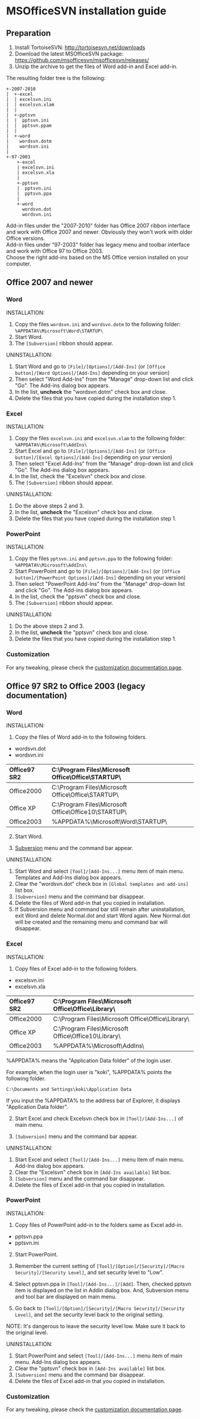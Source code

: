 # MSOfficeSVN installation guide

## Preparation

1. Install TortoiseSVN: http://tortoisesvn.net/downloads
2. Download the latest MSOfficeSVN package: https://github.com/msofficesvn/msofficesvn/releases/
3. Unzip the archive to get the files of Word add-in and Excel add-in.

The resulting folder tree is the following:
```
+-2007-2010
|  +-excel
|  | excelsvn.ini
|  | excelsvn.xlam
|  |
|  +-pptsvn
|  |  pptsvn.ini
|  |  pptsvn.ppam
|  |
|  +-word
|    wordsvn.dotm
|    wordsvn.ini
|
+-97-2003
    +-excel
    | excelsvn.ini
    | excelsvn.xla
    |
    +-pptsvn
    |  pptsvn.ini
    |  pptsvn.ppa
    |
    +-word
      wordsvn.dot
      wordsvn.ini
```

Add-in files under the "2007-2010" folder has Office 2007 ribbon interface and work with Office 2007 and newer. Obviously they won't work with older Office versions.\
Add-in files under "97-2003" folder has legacy menu and toolbar interface and work with Office 97 to Office 2003.\
Choose the right add-ins based on the MS Office version installed on your computer.


## Office 2007 and newer

### Word

INSTALLATION:

1. Copy the files `wordsvn.ini` and `wordsvn.dotm` to the following folder: `%APPDATA%\Microsoft\Word\STARTUP\`
2. Start Word.
3. The `[Subversion]` ribbon should appear.

UNINSTALLATION:

1. Start Word and go to `[File]/[Options]/[Add-Ins]` (or `[Office button]/[Word Options]/[Add-Ins]` depending on your version)
2. Then select "Word Add-Ins" from the "Manage" drop-down list and click "Go". The Add-ins dialog box appears.
3. In the list, **uncheck** the "wordsvn.dotm" check box and close.
4. Delete the files that you have copied during the installation step 1.


### Excel

INSTALLATION:

1. Copy the files `excelsvn.ini` and `excelsvn.xlam` to the following folder: `%APPDATA%\Microsoft\AddIns\`
2. Start Excel and go to `[File]/[Options]/[Add-Ins]` (or `[Office button]/[Excel Options]/[Add-Ins]` depending on your version)
3. Then select "Excel Add-Ins" from the "Manage" drop-down list and click "Go". The Add-ins dialog box appears.
4. In the list, check the "Excelsvn" check box and close.
5. The `[Subversion]` ribbon should appear.

UNINSTALLATION:

1. Do the above steps 2 and 3.
2. In the list, **uncheck** the "Excelsvn" check box and close.
3. Delete the files that you have copied during the installation step 1.


### PowerPoint

INSTALLATION:

1. Copy the files `pptsvn.ini` and `pptsvn.ppa` to the following folder: `%APPDATA%\Microsoft\AddIns\`
2. Start PowerPoint and go to `[File]/[Options]/[Add-Ins]` (or `[Office button]/[PowerPoint Options]/[Add-Ins]` depending on your version)
3. Then select "PowerPoint Add-Ins" from the "Manage" drop-down list and click "Go". The Add-ins dialog box appears.
4. In the list, check the "pptsvn" check box and close.
5. The `[Subversion]` ribbon should appear.

UNINSTALLATION:

1. Do the above steps 2 and 3.
2. In the list, **uncheck** the "pptsvn" check box and close.
3. Delete the files that you have copied during the installation step 1.


### Customization

For any tweaking, please check the [customization documentation page](https://github.com/msofficesvn/msofficesvn/Settings.md).


## Office 97 SR2 to Office 2003 (legacy documentation)

### Word

INSTALLATION:

1. Copy the files of Word add-in to the following folders.

  * wordsvn.dot
  * wordsvn.ini

| Office97 SR2 | C:\Program Files\Microsoft Office\Office\STARTUP\ |
|:-------------|:--------------------------------------------------|
| Office2000 | C:\Program Files\Microsoft Office\Office\STARTUP\ |
| Office XP | C:\Program Files\Microsoft Office\Office10\STARTUP\ |
| Office2003 | %APPDATA%\Microsoft\Word\STARTUP\ |

2. Start Word.

3. [Subversion](Subversion.md) menu and the command bar appear.

UNINSTALLATION:

1. Start Word and select `[Tool]/[Add-Ins...]` menu item of main menu. Templates and Add-Ins dialog box appears.
2. Clear the "wordsvn.dot" check box in `[Global templates and add-ins]` list box.
3. `[Subversion]` menu and the command bar disappear.
4. Delete the files of Word add-in that you copied in installation.
5. If Subversion menu and command bar still remain after uninstallation, exit Word and delete Normal.dot and start Word again. New Normal.dot will be created and the remaining menu and command bar will disappear.


### Excel

INSTALLATION:

1. Copy files of Excel add-in to the following folders.

  * excelsvn.ini
  * excelsvn.xla

| Office97 SR2 | C:\Program Files\Microsoft Office\Office\Library\ |
|:-------------|:--------------------------------------------------|
| Office2000 | C:\Program Files\Microsoft Office\Office\Library\ |
| Office XP | C:\Program Files\Microsoft Office\Office10\Library\ |
| Office2003 | %APPDATA%\Microsoft\AddIns\ |

%APPDATA% means the "Application Data folder" of the login user.

For example, when the login user is "koki", %APPDATA% points the following folder.

```
C:\Documents and Settings\koki\Application Data
```

If you input the %APPDATA% to the address bar of Explorer, it displays "Application Data folder".

2. Start Excel and check Excelsvn check box in `[Tool]/[Add-Ins...]` of main menu.

3. `[Subversion]` menu and the command bar appear.

UNINSTALLATION:

1. Start Excel and select `[Tool]/[Add-Ins...]` menu item of main menu. Add-Ins dialog box appears.
2. Clear the "Excelsvn" check box in `[Add-Ins available]` list box.
3. `[Subversion]` menu and the command bar disappear.
4. Delete the files of Excel add-in that you copied in installation.


### PowerPoint

INSTALLATION:

1. Copy files of PowerPoint add-in to the folders same as Excel add-in.

  * pptsvn.ppa
  * pptsvn.ini

2. Start PowerPoint.

3. Remember the current setting of `[Tool]/[Option]/[Security]/[Macro Security]/[Security Level]`, and set security level to "Low".

4. Select pptsvn.ppa in `[Tool]/[Add-Ins...]/[Add]`. Then, checked pptsvn item is displayed on the list in Addin dialog box. And, Subversion menu and tool bar are displayed on main menu.

5. Go back to `[Tool]/[Option]/[Security]/[Macro Security]/[Security Level]`, and set the security level back to the original setting.

NOTE: It's dangerous to leave the security level low. Make sure it back to the original level.

UNINSTALLATION:

1. Start PowerPoint and select `[Tool]/[Add-Ins...]` menu item of main menu. Add-Ins dialog box appears.
2. Clear the "pptsvn" check box in `[Add-Ins available]` list box.
3. `[Subversion]` menu and the command bar disappear.
4. Delete the files of Excel add-in that you copied in installation.


### Customization

For any tweaking, please check the [customization documentation page](https://github.com/msofficesvn/msofficesvn/Settings.md).
